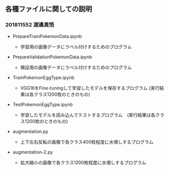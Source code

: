 ## 各種ファイルに関しての説明
### 201811552 渡邉真悟

- PrepareTrainPokemonData.ipynb
  - 学習用の画像データにラベル付けするためのプログラム

- PrepareValidationPokemonData.ipynb
  - 検証用の画像データにラベル付けするためのプログラム

- TrainPokemonEggType.ipynb
  - VGG16をFine-tuningして学習したモデルを保存するプログラム (実行結果は各クラス1200枚のときのもの)

- TestPokemonEggType.ipynb
  - 学習したモデルを読み込んでテストするプログラム　(実行結果は各クラス1200枚のときのもの)

- augmentation.py 
  - 上下左右反転の画像で各クラス400枚程度に水増しするプログラム

- augmentation-2.py 
  - 拡大縮小の画像で各クラス1200枚程度に水増しするプログラム
